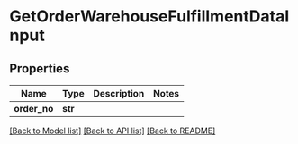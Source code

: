 # GetOrderWarehouseFulfillmentDataInput

## Properties
Name | Type | Description | Notes
------------ | ------------- | ------------- | -------------
**order_no** | **str** |  | 

[[Back to Model list]](../README.md#documentation-for-models) [[Back to API list]](../README.md#documentation-for-api-endpoints) [[Back to README]](../README.md)


